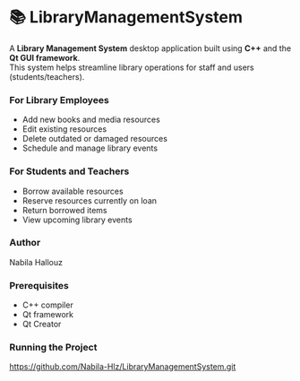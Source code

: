 # 📚 LibraryManagementSystem

A **Library Management System** desktop application built using **C++** and the **Qt GUI framework**.  
This system helps streamline library operations for staff and users (students/teachers).

### For Library Employees
- Add new books and media resources
- Edit existing resources
- Delete outdated or damaged resources
- Schedule and manage library events

### For Students and Teachers
- Borrow available resources
- Reserve resources currently on loan
- Return borrowed items
- View upcoming library events
  
### Author
Nabila Hallouz

### Prerequisites
- C++ compiler 
- Qt framework 
- Qt Creator 

### Running the Project

   https://github.com/Nabila-Hlz/LibraryManagementSystem.git


